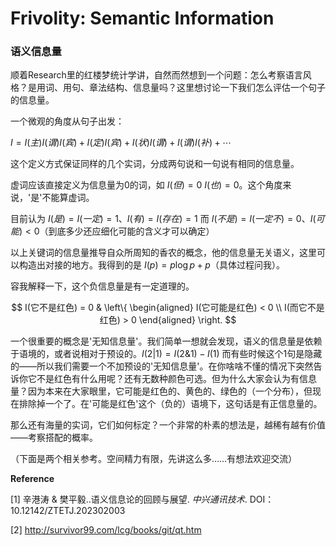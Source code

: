 # Frivolity: Semantic Information

### 语义信息量

顺着Research里的红楼梦统计学讲，自然而然想到一个问题：怎么考察语言风格？是用词、用句、章法结构、信息量吗？这里想讨论一下我们怎么评估一个句子的信息量。

一个微观的角度从句子出发：

$I = I(主) I(谓) I(宾) + I(定) I(宾) + I(状) I(谓) + I(谓) I(补) + \cdots$

这个定义方式保证同样的几个实词，分成两句说和一句说有相同的信息量。

虚词应该直接定义为信息量为0的词，如 $I(但)=0$ $I(也)=0$。这个角度来说，'是'不能算虚词。

目前认为 $I(是) = I(一定) = 1$、$I(有) = I(存在) = 1$ 而 $I(不是) =  I(一定不) = 0$、$I(可能) < 0$（到底多少还应细化可能的含义才可以确定）

以上关键词的信息量推导自众所周知的香农的概念，他的信息量无关语义，这里可以构造出对接的地方。我得到的是 $I(p) = p\log p + p$（具体过程问我）。

容我解释一下，这个负信息量是有一定道理的。

$$ I(它不是红色) = 0 & \left\{
\begin{aligned}
I(它可能是红色) < 0 \\
I(而它不是红色) > 0
\end{aligned}
\right.
$$

一个很重要的概念是'无知信息量'。我们简单一想就会发现，语义的信息量是依赖于语境的，或者说相对于预设的。$I(2|1) = I(2\&1) - I(1)$ 而有些时候这个1句是隐藏的——所以我们需要一个不加预设的'无知信息量'。在你啥啥不懂的情况下突然告诉你它不是红色有什么用呢？还有无数种颜色可选。但为什么大家会认为有信息量？因为本来在大家眼里，它可能是红色的、黄色的、绿色的（一个分布），但现在排除掉一个了。在'可能是红色'这个（负的）语境下，这句话是有正信息量的。

那么还有海量的实词，它们如何标定？一个非常的朴素的想法是，越稀有越有价值——考察搭配的概率。

（下面是两个相关参考。空间精力有限，先讲这么多……有想法欢迎交流）

**Reference**

[1] 辛港涛 & 樊平毅..语义信息论的回顾与展望. *中兴通讯技术*. DOI：10.12142/ZTETJ.202302003

[2] http://survivor99.com/lcg/books/git/qt.htm